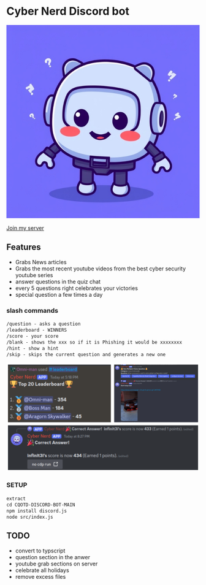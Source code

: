 # Cyber Nerd Discord bot

<div align="center">
  <img src="https://github.com/Infinit3i/cqotd-discord-bot/blob/90e4005d6b0da13ec8f1cb67ff4bda5062bd5ed9/Assets/Discord_JS_Bot.jpeg" alt="Discord Bot" width="600">
</div>

[Join my server](https://discord.gg/rzSTrk39yE)

## Features
- Grabs News articles
- Grabs the most recent youtube videos from the best cyber security youtube series
- answer questions in the quiz chat
- every 5 questions right celebrates your victories
- special question a few times a day

### slash commands

```
/question - asks a question
/leaderboard - WINNERS
/score - your score
/blank - shows the xxx so if it is Phishing it would be xxxxxxxx
/hint - show a hint
/skip - skips the current question and generates a new one
```

<div align="center">
  <img src="https://github.com/Infinit3i/cqotd-discord-bot/blob/7c8d43ff2ee3edbcd92a2debf497884c059bf8d5/Assets/discord-bot-readme-pictures.png" alt="Discord Bot Information" width="600">
</div>

### SETUP

```
extract
cd CQOTD-DISCORD-BOT-MAIN
npm install discord.js
node src/index.js
```

## TODO

- convert to typscript
- question section in the anwer
- youtube grab sections on server
- celebrate all holidays
- remove excess files
